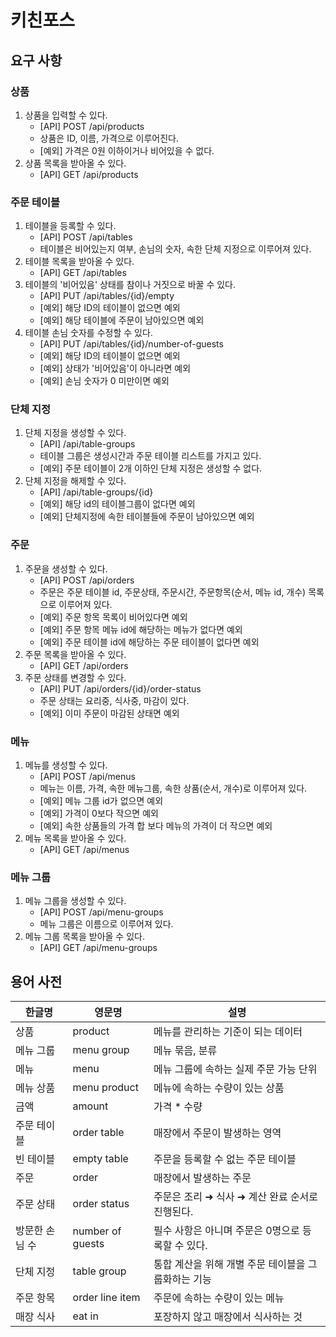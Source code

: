 # 키친포스

## 요구 사항
### 상품
1. 상품을 입력할 수 있다.
   - [API] POST /api/products 
   - 상품은 ID, 이름, 가격으로 이루어진다.
   - [예외] 가격은 0원 이하이거나 비어있을 수 없다. 
2. 상품 목록을 받아올 수 있다.
   - [API] GET /api/products

### 주문 테이블
1. 테이블을 등록할 수 있다.
   - [API] POST /api/tables
   - 테이블은 비어있는지 여부, 손님의 숫자, 속한 단체 지정으로 이루어져 있다.
2. 테이블 목록을 받아올 수 있다.
   - [API] GET /api/tables
3. 테이블의 '비어있음' 상태를 참이나 거짓으로 바꿀 수 있다.
   - [API] PUT /api/tables/{id}/empty
   - [예외] 해당 ID의 테이블이 없으면 예외
   - [예외] 해당 테이블에 주문이 남아있으면 예외
4. 테이블 손님 숫자를 수정할 수 있다.
   - [API] PUT /api/tables/{id}/number-of-guests
   - [예외] 해당 ID의 테이블이 없으면 예외
   - [예외] 상태가 '비어있음'이 아니라면 예외  
   - [예외] 손님 숫자가 0 미만이면 예외

### 단체 지정
1. 단체 지정을 생성할 수 있다.
   - [API] /api/table-groups
   - 테이블 그룹은 생성시간과 주문 테이블 리스트를 가지고 있다.
   - [예외] 주문 테이블이 2개 이하인 단체 지정은 생성할 수 없다.
2. 단체 지정을 해제할 수 있다.
   - [API] /api/table-groups/{id}
   - [예외] 해당 id의 테이블그룹이 없다면 예외
   - [예외] 단체지정에 속한 테이블들에 주문이 남아있으면 예외
   
### 주문
1. 주문을 생성할 수 있다.
   - [API] POST /api/orders
   - 주문은 주문 테이블 id, 주문상태, 주문시간, 주문항목(순서, 메뉴 id, 개수) 목록으로 이루어져 있다.
   - [예외] 주문 항목 목록이 비어있다면 예외
   - [예외] 주문 항목 메뉴 id에 해당하는 메뉴가 없다면 예외
   - [예외] 주문 테이블 id에 해당하는 주문 테이블이 없다면 예외
2. 주문 목록을 받아올 수 있다.
   - [API] GET /api/orders
3. 주문 상태를 변경할 수 있다.
   - [API] PUT /api/orders/{id}/order-status
   - 주문 상태는 요리중, 식사중, 마감이 있다.
   - [예외] 이미 주문이 마감된 상태면 예외
   
### 메뉴
1. 메뉴를 생성할 수 있다.
   - [API] POST /api/menus
   - 메뉴는 이름, 가격, 속한 메뉴그룹, 속한 상품(순서, 개수)로 이루어져 있다.
   - [예외] 메뉴 그룹 id가 없으면 예외
   - [예외] 가격이 0보다 작으면 예외
   - [예외] 속한 상품들의 가격 합 보다 메뉴의 가격이 더 작으면 예외 
2. 메뉴 목록을 받아올 수 있다.
   - [API] GET /api/menus

### 메뉴 그룹
1. 메뉴 그룹을 생성할 수 있다.
   - [API] POST /api/menu-groups
   - 메뉴 그룹은 이름으로 이루어져 있다.
2. 메뉴 그룹 목록을 받아올 수 있다.
   - [API] GET /api/menu-groups

## 용어 사전

| 한글명 | 영문명 | 설명 |
| --- | --- | --- |
| 상품 | product | 메뉴를 관리하는 기준이 되는 데이터 |
| 메뉴 그룹 | menu group | 메뉴 묶음, 분류 |
| 메뉴 | menu | 메뉴 그룹에 속하는 실제 주문 가능 단위 |
| 메뉴 상품 | menu product | 메뉴에 속하는 수량이 있는 상품 |
| 금액 | amount | 가격 * 수량 |
| 주문 테이블 | order table | 매장에서 주문이 발생하는 영역 |
| 빈 테이블 | empty table | 주문을 등록할 수 없는 주문 테이블 |
| 주문 | order | 매장에서 발생하는 주문 |
| 주문 상태 | order status | 주문은 조리 ➜ 식사 ➜ 계산 완료 순서로 진행된다. |
| 방문한 손님 수 | number of guests | 필수 사항은 아니며 주문은 0명으로 등록할 수 있다. |
| 단체 지정 | table group | 통합 계산을 위해 개별 주문 테이블을 그룹화하는 기능 |
| 주문 항목 | order line item | 주문에 속하는 수량이 있는 메뉴 |
| 매장 식사 | eat in | 포장하지 않고 매장에서 식사하는 것 |
